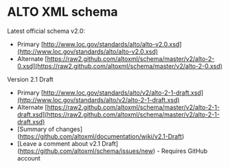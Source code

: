 # ALTO XML schema

Latest official schema v2.0:
* Primary [http://www.loc.gov/standards/alto/alto-v2.0.xsd](http://www.loc.gov/standards/alto/alto-v2.0.xsd)
* Alternate [https://raw2.github.com/altoxml/schema/master/v2/alto-2-0.xsd](https://raw2.github.com/altoxml/schema/master/v2/alto-2-0.xsd)

Version 2.1 Draft
* Primary [http://www.loc.gov/standards/alto/v2/alto-2-1-draft.xsd](http://www.loc.gov/standards/alto/v2/alto-2-1-draft.xsd)
* Alternate [https://raw2.github.com/altoxml/schema/master/v2/alto-2-1-draft.xsd](https://raw2.github.com/altoxml/schema/master/v2/alto-2-1-draft.xsd)
* [Summary of changes] (https://github.com/altoxml/documentation/wiki/v2.1-Draft)
* [Leave a comment about v2.1 Draft] (https://github.com/altoxml/schema/issues/new) - Requires GitHub account




